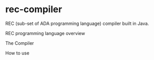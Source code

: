 # rec-compiler
REC (sub-set of ADA programming language) compiler built in Java.

REC programming language overview

The Compiler

How to use
